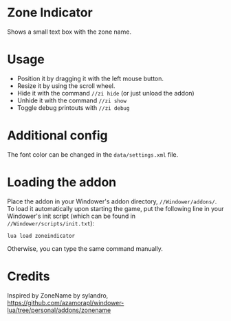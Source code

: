 # Zone Indicator
Shows a small text box with the zone name.

# Usage
* Position it by dragging it with the left mouse button.
* Resize it by using the scroll wheel.
* Hide it with the command `//zi hide` (or just unload the addon)
* Unhide it with the command `//zi show`
* Toggle debug printouts with `//zi debug`

# Additional config
The font color can be changed in the `data/settings.xml` file.

# Loading the addon
Place the addon in your Windower's addon directory, `//Windower/addons/`.
To load it automatically upon starting the game, put the following line in your
Windower's init script (which can be found in `//Windower/scripts/init.txt`):
```
lua load zoneindicator
```
Otherwise, you can type the same command manually.

# Credits
Inspired by ZoneName by sylandro, https://github.com/azamorapl/windower-lua/tree/personal/addons/zonename